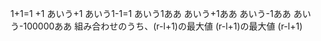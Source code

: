 1+1=1
+1
あいう+1
あいう1-1=1
あいう1ああ
あいう+1ああ
あいう-1ああ
あいう-100000ああ
組み合わせのうち、(r-l+1)の最大値
(r-l+1)の最大値
(r-l+1)